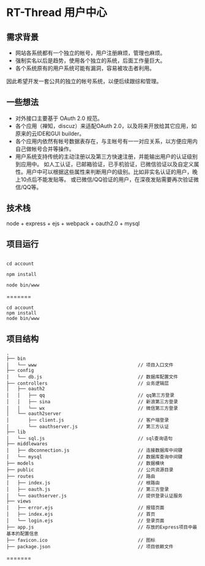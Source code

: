 

# RT-Thread 用户中心

## 需求背景

* 网站各系统都有一个独立的帐号，用户注册麻烦，管理也麻烦。
* 强制实名以后是趋势，使用各个独立的系统，后面工作量巨大。
* 各个系统原有的用户系统可能有漏洞，容易被攻击者利用。

因此希望开发一套公共的独立的帐号系统，以便后续跟综和管理。

## 一些想法

* 对外接口主要基于 OAuth 2.0 规范。
* 各个应用（禅知，discuz）来适配OAuth 2.0，以及将来开放给其它应用，如原来的云IDE和GUI builder。
* 各个应用内依然有帐号数据表存在，与主帐号有一一对应关系，以方便应用内自己做帐号合并等操作。
* 用户系统支持传统的主动注册以及第三方快速注册，并能输出用户的认证级别到应用中。
如人工认证，已邮箱验证，已手机验证，已微信验证以及自定义属性。用户中可以根据这些属性来判断用户的级别。比如非实名认证的用户，晚上10点后不能发贴等。
或已微信/QQ验证的用户，在深夜发贴需要再次验证微信/QQ等。


## 技术栈

node + express + ejs +  webpack + oauth2.0 + mysql

## 项目运行


```  

cd account

npm install

node bin/www

```
=======
```
cd account
npm install
node bin/www
```


## 项目结构

```
.
├── bin                                       
│   └── www                                     // 项目入口文件
├── config                                      
│   └── db.js                                   // 数据库配置文件
├── controllers                                 // 业务逻辑层
│   ├── oauth2                                  
│   │   ├── qq                                  // qq第三方登录
│   │   ├── sina                                // 新浪第三方登录
│   │   └── wx                                  // 微信第三方登录
│   └── oauth2server                            
│       ├── client.js                           // 客户端登录
│       └── oauthserver.js                      // 第三方认证
├── lib                                         
│   └── sql.js                                  // sql查询语句
├── middlewares                                 
│   ├── dbconnection.js                         // 连接数据库中间键
│   └── mysql                                   // 数据库查询中间键
├── models                                      // 数据模块
├── public                                      // 公共资源目录
├── routes                                      // 路由
│   ├── index.js                                // 根路由
│   ├── oauth.js                                // 第三方登录
│   └── oauthserver.js                          // 提供登录认证服务
├── views                                       
│   ├── error.ejs                               // 报错页面
│   ├── index.ejs                               // 首页
│   └── login.ejs                               // 登录页面
├── app.js                                      // 存放的Express项目中最基本的配置信息
├── favicon.ico                                 // 图标
├── package.json                                // 项目依赖文件

```
=======

